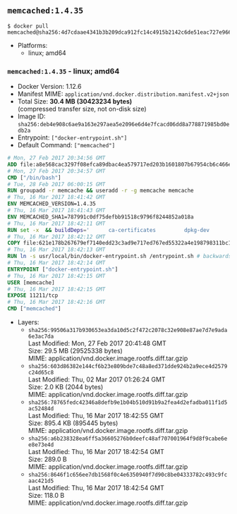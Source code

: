 ## `memcached:1.4.35`

```console
$ docker pull memcached@sha256:4d7cdaae4341b3b209dca912fc14c4915b2142c6de51eac727e9669f141bbc44
```

-	Platforms:
	-	linux; amd64

### `memcached:1.4.35` - linux; amd64

-	Docker Version: 1.12.6
-	Manifest MIME: `application/vnd.docker.distribution.manifest.v2+json`
-	Total Size: **30.4 MB (30423234 bytes)**  
	(compressed transfer size, not on-disk size)
-	Image ID: `sha256:deb4e908c6ae9a163e297aea5e2096e6d4e7fcacd06dd8a778871985bd0edb2a`
-	Entrypoint: `["docker-entrypoint.sh"]`
-	Default Command: `["memcached"]`

```dockerfile
# Mon, 27 Feb 2017 20:34:56 GMT
ADD file:a8e568cac3297f08efca89dbac4ea579717ed203b1601807b67954cb6c466e73 in / 
# Mon, 27 Feb 2017 20:34:57 GMT
CMD ["/bin/bash"]
# Tue, 28 Feb 2017 06:00:15 GMT
RUN groupadd -r memcache && useradd -r -g memcache memcache
# Thu, 16 Mar 2017 18:41:42 GMT
ENV MEMCACHED_VERSION=1.4.35
# Thu, 16 Mar 2017 18:41:43 GMT
ENV MEMCACHED_SHA1=787991c0df75defbb91518c9796f8244852a018a
# Thu, 16 Mar 2017 18:42:11 GMT
RUN set -x 	&& buildDeps=' 		ca-certificates 		dpkg-dev 		gcc 		libc6-dev 		libevent-dev 		libsasl2-dev 		make 		perl 		wget 	' 	&& apt-get update && apt-get install -y $buildDeps --no-install-recommends 	&& rm -rf /var/lib/apt/lists/* 	&& wget -O memcached.tar.gz "https://memcached.org/files/memcached-$MEMCACHED_VERSION.tar.gz" 	&& echo "$MEMCACHED_SHA1  memcached.tar.gz" | sha1sum -c - 	&& mkdir -p /usr/src/memcached 	&& tar -xzf memcached.tar.gz -C /usr/src/memcached --strip-components=1 	&& rm memcached.tar.gz 	&& cd /usr/src/memcached 	&& ./configure 		--build="$(dpkg-architecture --query DEB_BUILD_GNU_TYPE)" 		--enable-sasl 	&& make -j "$(nproc)" 	&& make install 	&& cd / && rm -rf /usr/src/memcached 	&& apt-mark manual 		libevent-2.0-5 		libsasl2-2 	&& apt-get purge -y --auto-remove $buildDeps 	&& memcached -V
# Thu, 16 Mar 2017 18:42:12 GMT
COPY file:621e178b267679ef7140edd23c3ad9e717ed767ed55322a4e198798311bc1d36 in /usr/local/bin/ 
# Thu, 16 Mar 2017 18:42:13 GMT
RUN ln -s usr/local/bin/docker-entrypoint.sh /entrypoint.sh # backwards compat
# Thu, 16 Mar 2017 18:42:14 GMT
ENTRYPOINT ["docker-entrypoint.sh"]
# Thu, 16 Mar 2017 18:42:15 GMT
USER [memcache]
# Thu, 16 Mar 2017 18:42:15 GMT
EXPOSE 11211/tcp
# Thu, 16 Mar 2017 18:42:16 GMT
CMD ["memcached"]
```

-	Layers:
	-	`sha256:99506a317b930653ea3da10d5c2f472c2078c32e908e87ae7d7e9ada6e3ac7da`  
		Last Modified: Mon, 27 Feb 2017 20:41:48 GMT  
		Size: 29.5 MB (29525338 bytes)  
		MIME: application/vnd.docker.image.rootfs.diff.tar.gzip
	-	`sha256:603d86382e144cf6b23e809bde7c48a8ed371dde924b2a9ece4d2579c24d65c8`  
		Last Modified: Thu, 02 Mar 2017 01:26:24 GMT  
		Size: 2.0 KB (2044 bytes)  
		MIME: application/vnd.docker.image.rootfs.diff.tar.gzip
	-	`sha256:78765fedc42346a8defb9e1b04b510d91b9a2fea4d2efadba011f1d5ac52484d`  
		Last Modified: Thu, 16 Mar 2017 18:42:55 GMT  
		Size: 895.4 KB (895445 bytes)  
		MIME: application/vnd.docker.image.rootfs.diff.tar.gzip
	-	`sha256:a6b238328ea6ff5a36605276b0deefc48af707001964f9d8f9cabe6ee8e73e4d`  
		Last Modified: Thu, 16 Mar 2017 18:42:54 GMT  
		Size: 289.0 B  
		MIME: application/vnd.docker.image.rootfs.diff.tar.gzip
	-	`sha256:8646f1c656ee7db1568f0c4e6350940f7d90c8be04333782c493c9fcaac421d5`  
		Last Modified: Thu, 16 Mar 2017 18:42:54 GMT  
		Size: 118.0 B  
		MIME: application/vnd.docker.image.rootfs.diff.tar.gzip
